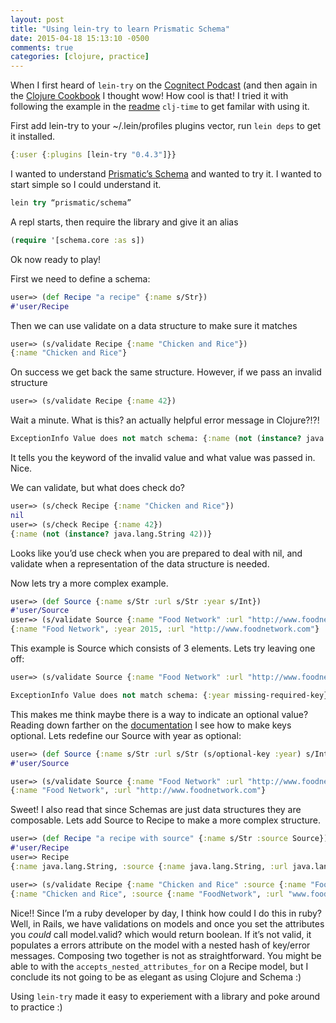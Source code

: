 ```yaml
---
layout: post
title: "Using lein-try to learn Prismatic Schema"
date: 2015-04-18 15:13:10 -0500
comments: true
categories: [clojure, practice]
---
```


When I first heard of `lein-try` on the [Cognitect Podcast](http://blog.cognitect.com/cognicast/050-luke-vanderhart-ryan-neufeld) (and then again in the [Clojure Cookbook](http://shop.oreilly.com/product/0636920029786.do) I thought wow! How cool is that! I tried it with following the example in the [readme](https://github.com/rkneufeld/lein-try) `clj-time` to get familar with using it.

First add lein-try to your ~/.lein/profiles plugins vector, run `lein deps` to get it installed.

```clj
{:user {:plugins [lein-try "0.4.3"]}}
```


I wanted to understand [Prismatic’s Schema](https://github.com/Prismatic/schema) and wanted to try it.  I wanted to start simple so I could understand it.

```clj
lein try “prismatic/schema”
```

A repl starts, then require the library and give it an alias

```clj
(require '[schema.core :as s])
```

Ok now ready to play!

First we need to define a schema:
```clj
user=> (def Recipe "a recipe" {:name s/Str})
#'user/Recipe
```

Then we can use validate on a data structure to make sure it matches
```clj
user=> (s/validate Recipe {:name "Chicken and Rice"})
{:name "Chicken and Rice"}
```

On success we get back the same structure. However, if we pass an invalid structure
```clj
user=> (s/validate Recipe {:name 42})
```

Wait a minute. What is this? an actually helpful error message in Clojure?!?!
```clj
ExceptionInfo Value does not match schema: {:name (not (instance? java.lang.String 42))} schema.core/validate (core.clj:161)
```

It tells you the keyword of the invalid value and what value was passed in. Nice.

We can validate, but what does check do?

```clj
user=> (s/check Recipe {:name "Chicken and Rice"})
nil
user=> (s/check Recipe {:name 42})
{:name (not (instance? java.lang.String 42))}
```

Looks like you’d use check when you are prepared to deal with nil, and validate when a representation of the data structure is needed.

Now lets try a more complex example.
```clj
user=> (def Source {:name s/Str :url s/Str :year s/Int})
#'user/Source
user=> (s/validate Source {:name "Food Network" :url "http://www.foodnetwork.com" :year 2015})
{:name "Food Network", :year 2015, :url "http://www.foodnetwork.com"}
```
This example is Source which consists of 3 elements. Lets try leaving one off:

```clj
user=> (s/validate Source {:name "Food Network" :url "http://www.foodnetwork.com" })

ExceptionInfo Value does not match schema: {:year missing-required-key} schema.core/validate (core.clj:161)
```

This makes me think maybe there is a way to indicate an optional value? Reading down farther on the [documentation](https://github.com/Prismatic/schema) I see how to make keys optional. Lets redefine our Source with year as optional:

```clj
user=> (def Source {:name s/Str :url s/Str (s/optional-key :year) s/Int})
#'user/Source

user=> (s/validate Source {:name "Food Network" :url "http://www.foodnetwork.com" })
{:name "Food Network", :url "http://www.foodnetwork.com"}
```

Sweet! I also read that since Schemas are just data structures they are composable. Lets add Source to Recipe to make a more complex structure.

```clj
user=> (def Recipe "a recipe with source" {:name s/Str :source Source})
#'user/Recipe
user=> Recipe
{:name java.lang.String, :source {:name java.lang.String, :url java.lang.String, #schema.core.OptionalKey{:k :year} Int}}

user=> (s/validate Recipe {:name "Chicken and Rice" :source {:name "FoodNetwork" :url "www.foodnetwork.com"}})
{:name "Chicken and Rice", :source {:name "FoodNetwork", :url "www.foodnetwork.com"}}
```

Nice!! Since I’m a ruby developer by day, I think how could I do this in ruby? Well, in Rails, we have validations on models and once you set the attributes you *could* call model.valid? which would return boolean. If it’s not valid, it populates a errors attribute on the model with a nested hash of key/error messages. Composing two together is not as straightforward. You might be able to with the `accepts_nested_attributes_for` on a Recipe model, but I conclude its not going to be as elegant as using Clojure and Schema :)

Using `lein-try` made it easy to experiement with a library and poke around to practice :)
